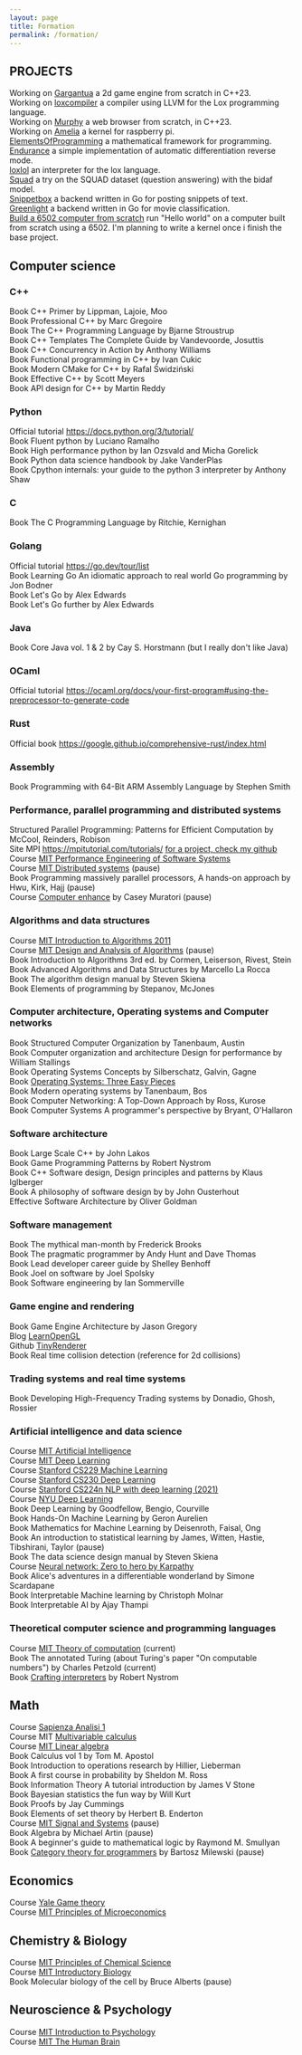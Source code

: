 ```yaml
---
layout: page
title: Formation
permalink: /formation/
---
```



## PROJECTS
Working on [Gargantua](https://github.com/Giully314/Gargantua) a 2d game engine from scratch in C++23.  
Working on [loxcompiler](https://github.com/Giully314/loxcompiler) a compiler using LLVM for the Lox programming language.     
Working on [Murphy](https://github.com/Giully314/Murphy) a web browser from scratch, in C++23.  
Working on [Amelia](https://github.com/Giully314/amelia) a kernel for raspberry pi.  
[ElementsOfProgramming](https://github.com/Giully314/ElementsOfProgramming) a mathematical framework for programming.   
[Endurance](https://github.com/Giully314/Endurance) a simple implementation of automatic differentiation reverse mode.  
[loxlol](https://github.com/Giully314/loxlol) an interpreter for the lox language.  
[Squad](https://github.com/Giully314/squad) a try on the SQUAD dataset (question answering) with the bidaf model.  
[Snippetbox](https://github.com/Giully314/snippetbox) a backend written in Go for posting snippets of text.  
[Greenlight](https://github.com/Giully314/greenlight) a backend written in Go for movie classification.  
[Build a 6502 computer from scratch](https://youtube.com/playlist?list=PLowKtXNTBypFbtuVMUVXNR0z1mu7dp7eH) run "Hello world" on 
a computer built from scratch using a 6502. I'm planning to write a kernel once i finish the base project.  



## Computer science
### C++
Book C++ Primer by Lippman, Lajoie, Moo   
Book Professional C++ by Marc Gregoire  
Book The C++ Programming Language by Bjarne Stroustrup  
Book C++ Templates The Complete Guide by Vandevoorde, Josuttis  
Book C++ Concurrency in Action by Anthony Williams  
Book Functional programming in C++ by Ivan Cukic   
Book Modern CMake for C++ by Rafal Świdziński   
Book Effective C++ by Scott Meyers   
Book API design for C++ by Martin Reddy  


### Python
Official tutorial https://docs.python.org/3/tutorial/  
Book Fluent python by Luciano Ramalho  
Book High performance python by Ian Ozsvald and Micha Gorelick  
Book Python data science handbook by Jake VanderPlas  
Book Cpython internals: your guide to the python 3 interpreter by Anthony Shaw   


### C
Book The C Programming Language by Ritchie, Kernighan  


### Golang
Official tutorial https://go.dev/tour/list  
Book Learning Go An idiomatic approach to real world Go programming by Jon Bodner      
Book Let's Go by Alex Edwards   
Book Let's Go further by Alex Edwards  


### Java 
Book Core Java vol. 1 & 2 by Cay S. Horstmann (but I really don't like Java)  

### OCaml
Official tutorial https://ocaml.org/docs/your-first-program#using-the-preprocessor-to-generate-code   

### Rust
Official book https://google.github.io/comprehensive-rust/index.html  

### Assembly
Book Programming with 64-Bit ARM Assembly Language by Stephen Smith   

### Performance, parallel programming and distributed systems
Structured Parallel Programming: Patterns for Efficient Computation by McCool, Reinders, Robison  
Site MPI https://mpitutorial.com/tutorials/ [for a project, check my github](https://github.com/Giully314/CellularMPI)  
Course [MIT Performance Engineering of Software Systems](https://ocw.mit.edu/courses/6-172-performance-engineering-of-software-systems-fall-2018/)    
Course [MIT Distributed systems](https://pdos.csail.mit.edu/6.824/schedule.html) (pause)  
Book Programming massively parallel processors, A hands-on approach by Hwu, Kirk, Hajj (pause)  
Course [Computer enhance](https://www.computerenhance.com/p/table-of-contents) by Casey Muratori (pause)   



### Algorithms and data structures
Course [MIT Introduction to Algorithms 2011](https://ocw.mit.edu/courses/6-006-introduction-to-algorithms-fall-2011/)  
Course [MIT Design and Analysis of Algorithms](https://ocw.mit.edu/courses/6-046j-design-and-analysis-of-algorithms-spring-2015/) (pause)  
Book Introduction to Algorithms 3rd ed. by Cormen, Leiserson, Rivest, Stein  
Book Advanced Algorithms and Data Structures by Marcello La Rocca  
Book The algorithm design manual by Steven Skiena   
Book Elements of programming by Stepanov, McJones    


### Computer architecture, Operating systems and Computer networks
Book Structured Computer Organization by Tanenbaum, Austin   
Book Computer organization and architecture Design for performance by William Stallings   
Book Operating Systems Concepts by Silberschatz, Galvin, Gagne  
Book [Operating Systems: Three Easy Pieces](https://pages.cs.wisc.edu/~remzi/OSTEP/)  
Book Modern operating systems by Tanenbaum, Bos   
Book Computer Networking: A Top-Down Approach by Ross, Kurose  
Book Computer Systems A programmer's perspective by Bryant, O'Hallaron   

### Software architecture
Book Large Scale C++ by John Lakos   
Book Game Programming Patterns by Robert Nystrom   
Book C++ Software design, Design principles and patterns by Klaus Iglberger   
Book A philosophy of software design by by John Ousterhout  
Effective Software Architecture by Oliver Goldman   

### Software management
Book The mythical man-month by Frederick Brooks  
Book The pragmatic programmer by Andy Hunt and Dave Thomas  
Book Lead developer career guide by Shelley Benhoff   
Book Joel on software by Joel Spolsky   
Book Software engineering by Ian Sommerville  

### Game engine and rendering
Book Game Engine Architecture by Jason Gregory  
Blog [LearnOpenGL](https://learnopengl.com/)   
Github [TinyRenderer](https://github.com/ssloy/tinyrenderer/wiki/Lesson-0:-getting-started)  
Book Real time collision detection (reference for 2d collisions)  


### Trading systems and real time systems
Book Developing High-Frequency Trading systems by Donadio, Ghosh, Rossier  


### Artificial intelligence and data science
Course [MIT Artificial Intelligence](https://ocw.mit.edu/courses/6-034-artificial-intelligence-fall-2010/)  
Course [MIT Deep Learning](http://introtodeeplearning.com/)  
Course [Stanford CS229 Machine Learning](http://cs229.stanford.edu/syllabus-autumn2018.html)  
Course [Stanford CS230 Deep Learning](http://cs230.stanford.edu/)  
Course [Stanford CS224n NLP with deep learning (2021)](https://web.stanford.edu/class/archive/cs/cs224n/cs224n.1214/)  
Course [NYU Deep Learning](https://atcold.github.io/NYU-DLSP21/)  
Book Deep Learning by Goodfellow, Bengio, Courville  
Book Hands-On Machine Learning by Geron Aurelien  
Book Mathematics for Machine Learning by Deisenroth, Faisal, Ong     
Book An introduction to statistical learning by James, Witten, Hastie, Tibshirani, Taylor (pause)  
Book The data science design manual by Steven Skiena  
Course [Neural network: Zero to hero by Karpathy](https://youtube.com/playlist?list=PLAqhIrjkxbuWI23v9cThsA9GvCAUhRvKZ&si=fuANCn0QfaG0rpA9)  
Book Alice's adventures in a differentiable wonderland by Simone Scardapane  
Book Interpretable Machine learning by Christoph Molnar  
Book Interpretable AI by Ajay Thampi   


### Theoretical computer science and programming languages
Course [MIT Theory of computation](https://ocw.mit.edu/courses/18-404j-theory-of-computation-fall-2020/) (current)   
Book The annotated Turing (about Turing's paper "On computable numbers") by Charles Petzold (current)  
Book [Crafting interpreters](https://craftinginterpreters.com/contents.html) by Robert Nystrom   



## Math
Course [Sapienza Analisi 1](https://www.youtube.com/watch?v=qX23Cs6mSRU&list=PLAQopGWlIcyZlCmXWE_KvtMi57Mwbyf6C)  
Course MIT [Multivariable calculus](https://ocw.mit.edu/courses/18-02sc-multivariable-calculus-fall-2010/)  
Course [MIT Linear algebra](https://ocw.mit.edu/courses/18-06-linear-algebra-spring-2010/)  
Book Calculus vol 1 by Tom M. Apostol  
Book Introduction to operations research by Hillier, Lieberman  
Book A first course in probability by Sheldon M. Ross  
Book Information Theory A tutorial introduction by James V Stone  
Book Bayesian statistics the fun way by Will Kurt   
Book Proofs by Jay Cummings   
Book Elements of set theory by Herbert B. Enderton  
Course [MIT Signal and Systems](https://ocw.mit.edu/courses/6-003-signals-and-systems-fall-2011/) (pause)   
Book Algebra by Michael Artin (pause)   
Book A beginner's guide to mathematical logic by Raymond M. Smullyan    
Book [Category theory for programmers](https://bartoszmilewski.com/2014/10/28/category-theory-for-programmers-the-preface/) by Bartosz Milewski (pause)   

## Economics
Course [Yale Game theory](https://youtu.be/nM3rTU927io?si=f1IrZ8YQNt_pIX6g)   
Course [MIT Principles of Microeconomics](https://youtu.be/_OkTw766oCs?si=tHP-mOkeo-4fF38m)  


## Chemistry & Biology
Course [MIT Principles of Chemical Science](https://ocw.mit.edu/courses/5-111sc-principles-of-chemical-science-fall-2014/)    
Course [MIT Introductory Biology](https://ocw.mit.edu/courses/7-016-introductory-biology-fall-2018/)  
Book Molecular biology of the cell by Bruce Alberts (pause)  


## Neuroscience & Psychology
Course [MIT Introduction to Psychology](https://ocw.mit.edu/courses/9-00sc-introduction-to-psychology-fall-2011/)  
Course [MIT The Human Brain](https://ocw.mit.edu/courses/9-13-the-human-brain-spring-2019/)   


